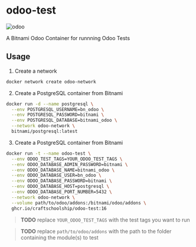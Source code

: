# odoo-test
![odoo](https://img.shields.io/badge/odoo-_16-844FBA)

A Bitnami Odoo Container for runnning Odoo Tests

## Usage
1. Create a network
```sh
docker network create odoo-network
```
2. Create a PostgreSQL container from Bitnami
```sh
docker run -d --name postgresql \
  --env POSTGRESQL_USERNAME=bn_odoo \
  --env POSTGRESQL_PASSWORD=bitnami \
  --env POSTGRESQL_DATABASE=bitnami_odoo \
  --network odoo-network \
  bitnami/postgresql:latest
```
3. Create a PostgreSQL container from Bitnami
```sh
docker run -t --name odoo-test \
  --env ODOO_TEST_TAGS=YOUR_ODOO_TEST_TAGS \
  --env ODOO_DATABASE_ADMIN_PASSWORD=bitnami \
  --env ODOO_DATABASE_NAME=bitnami_odoo \
  --env ODOO_DATABASE_USER=bn_odoo \
  --env ODOO_DATABASE_PASSWORD=bitnami \
  --env ODOO_DATABASE_HOST=postgresql \
  --env ODOO_DATABASE_PORT_NUMBER=5432 \
  --network odoo-network \
  --volume path/to/odoo/addons:/bitnami/odoo/addons \
  ghcr.io/craftschoolship/odoo-test:16
```

> **TODO** replace `YOUR_ODOO_TEST_TAGS` with the test tags you want to run

> **TODO** replace `path/to/odoo/addons` with the path to the folder containing the module(s) to test